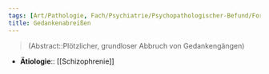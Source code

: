 ```yaml
---
tags: [Art/Pathologie, Fach/Psychiatrie/Psychopathologischer-Befund/Formale-Denkstörung, Modul/m31]
title: Gedankenabreißen
---
```

> (Abstract::Plötzlicher, grundloser Abbruch von Gedankengängen)
- **Ätiologie**:: [[Schizophrenie]]